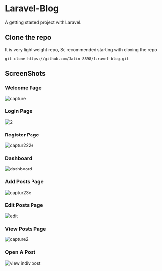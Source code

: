 # Laravel-Blog
A getting started project with Laravel.

## Clone the repo
It is very light weight repo, So recommended starting with cloning the repo
```
git clone https://github.com/Jatin-8898/laravel-blog.git
```
## ScreenShots

### Welcome Page
![capture](https://user-images.githubusercontent.com/34777376/47255646-3720a480-d492-11e8-9384-c89b6e997e8e.PNG)

### Login Page
![2](https://user-images.githubusercontent.com/34777376/47255734-29b7ea00-d493-11e8-9755-cc7957277657.PNG)

### Register Page
![captur222e](https://user-images.githubusercontent.com/34777376/47255666-6c2cf700-d492-11e8-8cb1-c937fe1c8dc3.PNG)

### Dashboard
![dashboard](https://user-images.githubusercontent.com/34777376/47255780-a8148c00-d493-11e8-834e-e37908d5f8b1.PNG)

### Add Posts Page
![captur23e](https://user-images.githubusercontent.com/34777376/47255672-73ec9b80-d492-11e8-8a8b-41a69b290921.PNG)

### Edit Posts Page
![edit](https://user-images.githubusercontent.com/34777376/47255776-a2b74180-d493-11e8-935a-2ca4fa380c23.PNG)

### View Posts Page
![capture2](https://user-images.githubusercontent.com/34777376/47255651-3d168580-d492-11e8-8a17-feb7ef47de1a.PNG)

### Open A Post
![view indiv post](https://user-images.githubusercontent.com/34777376/47255779-a5199b80-d493-11e8-9dfb-1e01ff7e8ba1.PNG)
